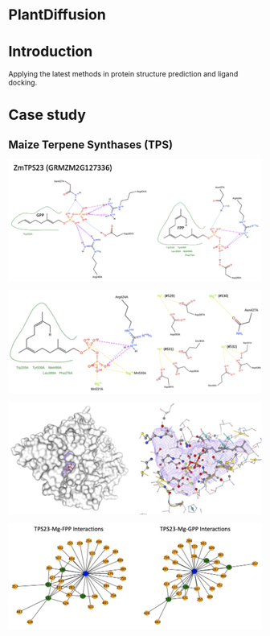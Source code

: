 # PlantDiffusion

# Introduction

Applying the latest methods in protein structure prediction and ligand docking.

# Case study

## Maize Terpene Synthases (TPS)

![ZmTPS23_GPP_FPP](img/TPS23_GPP_FPP.png)

![ZmTPS23_FPP_AlphaFill](img/TPS23_FPP_AlphaFill_PoseEdit.png)

![TPS23_FPP_AlphaFill_Pocket](img/TPS23_FPP_AlphaFill_Pocket.png)

![TPS23_GPP_FPP_Arpeggio](img/TPS23_GPP_FPP_Arpeggio.png)